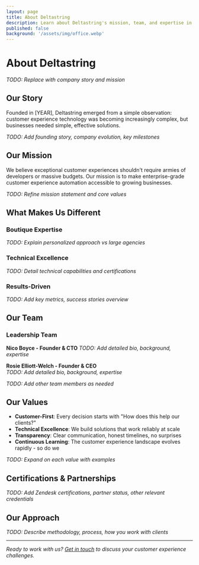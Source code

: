 ```yaml
---
layout: page
title: About Deltastring
description: Learn about Deltastring's mission, team, and expertise in Zendesk optimization and customer experience automation.
published: false
background: '/assets/img/office.webp'
---
```


# About Deltastring

*TODO: Replace with company story and mission*

## Our Story

Founded in [YEAR], Deltastring emerged from a simple observation: customer experience technology was becoming increasingly complex, but businesses needed simple, effective solutions.

*TODO: Add founding story, company evolution, key milestones*

## Our Mission

We believe exceptional customer experiences shouldn't require armies of developers or massive budgets. Our mission is to make enterprise-grade customer experience automation accessible to growing businesses.

*TODO: Refine mission statement and core values*

## What Makes Us Different

### Boutique Expertise
*TODO: Explain personalized approach vs large agencies*

### Technical Excellence
*TODO: Detail technical capabilities and certifications*

### Results-Driven
*TODO: Add key metrics, success stories overview*

## Our Team

### Leadership Team

**Nico Boyce - Founder & CTO**
*TODO: Add detailed bio, background, expertise*

**Rosie Elliott-Welch - Founder & CEO**  
*TODO: Add detailed bio, background, expertise*

*TODO: Add other team members as needed*

## Our Values

- **Customer-First**: Every decision starts with "How does this help our clients?"
- **Technical Excellence**: We build solutions that work reliably at scale
- **Transparency**: Clear communication, honest timelines, no surprises
- **Continuous Learning**: The customer experience landscape evolves rapidly - so do we

*TODO: Expand on each value with examples*

## Certifications & Partnerships

*TODO: Add Zendesk certifications, partner status, other relevant credentials*

## Our Approach

*TODO: Describe methodology, process, how you work with clients*

---

*Ready to work with us? [Get in touch](/contact) to discuss your customer experience challenges.*